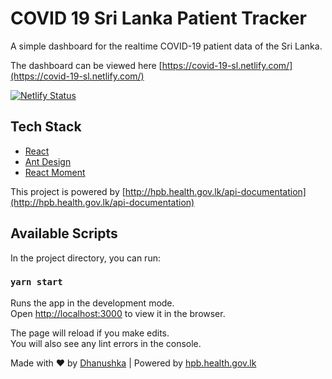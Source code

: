 # COVID 19 Sri Lanka Patient Tracker

A simple dashboard for the realtime COVID-19 patient data of the Sri Lanka.

The dashboard can be viewed here [https://covid-19-sl.netlify.com/](https://covid-19-sl.netlify.com/)

[![Netlify Status](https://api.netlify.com/api/v1/badges/b3cd73d0-3c97-43d4-a98e-905d1b3f7e10/deploy-status)](https://app.netlify.com/sites/covid-19-sl/deploys)

## Tech Stack

- [React](https://reactjs.org/)
- [Ant Design](https://ant.design/)
- [React Moment](https://www.npmjs.com/package/react-moment)

This project is powered by [http://hpb.health.gov.lk/api-documentation](http://hpb.health.gov.lk/api-documentation)

## Available Scripts

In the project directory, you can run:

### `yarn start`

Runs the app in the development mode.<br />
Open [http://localhost:3000](http://localhost:3000) to view it in the browser.

The page will reload if you make edits.<br />
You will also see any lint errors in the console.

Made with ❤ by [Dhanushka](https://dhanushka.dev/) | Powered by [hpb.health.gov.lk](http://hpb.health.gov.lk/api-documentation)
